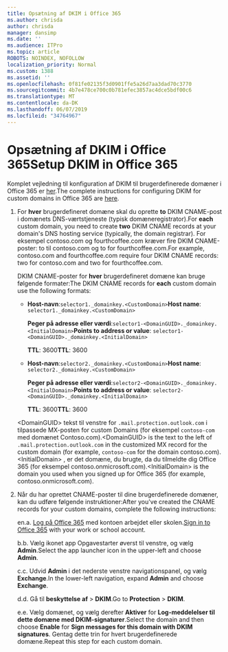 ```yaml
---
title: Opsætning af DKIM i Office 365
ms.author: chrisda
author: chrisda
manager: dansimp
ms.date: ''
ms.audience: ITPro
ms.topic: article
ROBOTS: NOINDEX, NOFOLLOW
localization_priority: Normal
ms.custom: 1388
ms.assetid: ''
ms.openlocfilehash: 0f81fe02135f3d0901ffe5a26d7aa3dad70c3770
ms.sourcegitcommit: 4b7e478ce700c0b781efec3857ac4dce5bdf00c6
ms.translationtype: MT
ms.contentlocale: da-DK
ms.lasthandoff: 06/07/2019
ms.locfileid: "34764967"
---
```

# <a name="setup-dkim-in-office-365"></a><span data-ttu-id="288a0-102">Opsætning af DKIM i Office 365</span><span class="sxs-lookup"><span data-stu-id="288a0-102">Setup DKIM in Office 365</span></span>

<span data-ttu-id="288a0-103">Komplet vejledning til konfiguration af DKIM til brugerdefinerede domæner i Office 365 er [her](https://docs.microsoft.com/office365/SecurityCompliance/use-dkim-to-validate-outbound-email#what-you-need-to-do-to-manually-set-up-dkim-in-office-365).</span><span class="sxs-lookup"><span data-stu-id="288a0-103">The complete instructions for configuring DKIM for custom domains in Office 365 are [here](https://docs.microsoft.com/office365/SecurityCompliance/use-dkim-to-validate-outbound-email#what-you-need-to-do-to-manually-set-up-dkim-in-office-365).</span></span>

1. <span data-ttu-id="288a0-104">For **hver** brugerdefineret domæne skal du oprette **to** DKIM CNAME-post i domænets DNS-værtstjeneste (typisk domæneregistrator).</span><span class="sxs-lookup"><span data-stu-id="288a0-104">For **each** custom domain, you need to create **two** DKIM CNAME records at your domain's DNS hosting service (typically, the domain registrar).</span></span> <span data-ttu-id="288a0-105">For eksempel contoso.com og fourthcoffee.com kræver fire DKIM CNAME-poster: to til contoso.com og to for fourthcoffee.com.</span><span class="sxs-lookup"><span data-stu-id="288a0-105">For example, contoso.com and fourthcoffee.com require four DKIM CNAME records: two for contoso.com and two for fourthcoffee.com.</span></span>

   <span data-ttu-id="288a0-106">DKIM CNAME-poster for **hver** brugerdefineret domæne kan bruge følgende formater:</span><span class="sxs-lookup"><span data-stu-id="288a0-106">The DKIM CNAME records for **each** custom domain use the following formats:</span></span>

   - <span data-ttu-id="288a0-107">**Host-navn**:`selector1._domainkey.<CustomDomain>`</span><span class="sxs-lookup"><span data-stu-id="288a0-107">**Host name**: `selector1._domainkey.<CustomDomain>`</span></span>

     <span data-ttu-id="288a0-108">**Peger på adresse eller værdi**:`selector1-<DomainGUID>._domainkey.<InitialDomain>`</span><span class="sxs-lookup"><span data-stu-id="288a0-108">**Points to address or value**: `selector1-<DomainGUID>._domainkey.<InitialDomain>`</span></span>

     <span data-ttu-id="288a0-109">**TTL**: 3600</span><span class="sxs-lookup"><span data-stu-id="288a0-109">**TTL**: 3600</span></span>

   - <span data-ttu-id="288a0-110">**Host-navn**:`selector2._domainkey.<CustomDomain>`</span><span class="sxs-lookup"><span data-stu-id="288a0-110">**Host name**: `selector2._domainkey.<CustomDomain>`</span></span>

     <span data-ttu-id="288a0-111">**Peger på adresse eller værdi**:`selector2-<DomainGUID>._domainkey.<InitialDomain>`</span><span class="sxs-lookup"><span data-stu-id="288a0-111">**Points to address or value**: `selector2-<DomainGUID>._domainkey.<InitialDomain>`</span></span>

     <span data-ttu-id="288a0-112">**TTL**: 3600</span><span class="sxs-lookup"><span data-stu-id="288a0-112">**TTL**: 3600</span></span>

   <span data-ttu-id="288a0-113">\<DomainGUID\> tekst til venstre for `.mail.protection.outlook.com` i tilpassede MX-posten for custom Domains (for eksempel `contoso-com` med domænet Contoso.com).</span><span class="sxs-lookup"><span data-stu-id="288a0-113">\<DomainGUID\> is the text to the left of `.mail.protection.outlook.com` in the customized MX record for the custom domain (for example, `contoso-com` for the domain contoso.com).</span></span> <span data-ttu-id="288a0-114">\<InitialDomain\> , er det domæne, du brugte, da du tilmeldte dig Office 365 (for eksempel contoso.onmicrosoft.com).</span><span class="sxs-lookup"><span data-stu-id="288a0-114">\<InitialDomain\> is the domain you used when you signed up for Office 365 (for example, contoso.onmicrosoft.com).</span></span>

2. <span data-ttu-id="288a0-115">Når du har oprettet CNAME-poster til dine brugerdefinerede domæner, kan du udføre følgende instruktioner:</span><span class="sxs-lookup"><span data-stu-id="288a0-115">After you've created the CNAME records for your custom domains, complete the following instructions:</span></span>

   <span data-ttu-id="288a0-116">en.</span><span class="sxs-lookup"><span data-stu-id="288a0-116">a.</span></span> <span data-ttu-id="288a0-117">[Log på Office 365](https://support.office.microsoft.com/article/e9eb7d51-5430-4929-91ab-6157c5a050b4) med kontoen arbejdet eller skolen.</span><span class="sxs-lookup"><span data-stu-id="288a0-117">[Sign in to Office 365](https://support.office.microsoft.com/article/e9eb7d51-5430-4929-91ab-6157c5a050b4) with your work or school account.</span></span>

   <span data-ttu-id="288a0-118">b.</span><span class="sxs-lookup"><span data-stu-id="288a0-118">b.</span></span> <span data-ttu-id="288a0-119">Vælg ikonet app Opgavestarter øverst til venstre, og vælg **Admin**.</span><span class="sxs-lookup"><span data-stu-id="288a0-119">Select the app launcher icon in the upper-left and choose **Admin**.</span></span>

   <span data-ttu-id="288a0-120">c.</span><span class="sxs-lookup"><span data-stu-id="288a0-120">c.</span></span> <span data-ttu-id="288a0-121">Udvid **Admin** i det nederste venstre navigationspanel, og vælg **Exchange**.</span><span class="sxs-lookup"><span data-stu-id="288a0-121">In the lower-left navigation, expand **Admin** and choose **Exchange**.</span></span>

   <span data-ttu-id="288a0-122">d.</span><span class="sxs-lookup"><span data-stu-id="288a0-122">d.</span></span> <span data-ttu-id="288a0-123">Gå til **beskyttelse af** > **DKIM**.</span><span class="sxs-lookup"><span data-stu-id="288a0-123">Go to **Protection** > **DKIM**.</span></span>

   <span data-ttu-id="288a0-124">e.</span><span class="sxs-lookup"><span data-stu-id="288a0-124">e.</span></span> <span data-ttu-id="288a0-125">Vælg domænet, og vælg derefter **Aktiver** for **Log-meddelelser til dette domæne med DKIM-signaturer**.</span><span class="sxs-lookup"><span data-stu-id="288a0-125">Select the domain and then choose **Enable** for **Sign messages for this domain with DKIM signatures**.</span></span> <span data-ttu-id="288a0-126">Gentag dette trin for hvert brugerdefinerede domæne.</span><span class="sxs-lookup"><span data-stu-id="288a0-126">Repeat this step for each custom domain.</span></span>
